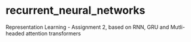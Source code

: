 # recurrent_neural_networks
Representation Learning - Assignment 2, based on RNN, GRU and Mutli-headed attention transformers
